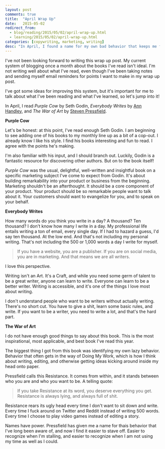 ```yaml
---
layout: post
comments: true
title:  "April Wrap Up"
date:   2015-05-02
redirect_from:
  - blog/reading/2015/05/02/april-wrap-up.html
  - learning/2015/05/02/april-wrap-up.html
categories: [copywriting, marketing, writing]
desc: "In April, I found a name for my own bad behavior that keeps me from writing, editing, and otherwise Doing My Work."
---
```


I've not been looking forward to writing this wrap up post. My current system of blogging once a month about the books I've read isn't ideal. I'm not writing well about what I've read, even though I've been taking notes and sending myself email reminders for points I want to make in my wrap up post.

I've got some ideas for improving this system, but it's important for me to talk about what I've been reading and what I've learned, so let's jump into it!

In April, I read *Purple Cow* by Seth Godin, *Everybody Writes* by [Ann Handley](http://annhandley.com), and *The War of Art* by [Steven Pressfield](http://www.stevenpressfield.com).

**Purple Cow**

Let's be honest: at this point, I've read enough Seth Godin. I am beginning to see adding one of his books to my monthly line up as a bit of a cop-out. I already know I like his style. I find his books interesting and fun to read. I agree with the points he's making.

I'm also familiar with his input, and I should branch out. Luckily, Godin is a fantastic resource for discovering other authors. But on to the book itself!

*Purple Cow* was the usual, delightful, well-written and insightful book on a specific marketing subject I've come to expect from Godin. It's about building remarkability into your product or business from the beginning. Marketing shouldn't be an afterthought. It should be a core component of your product. Your product should be so remarkable people want to talk about it. Your customers should want to evangelize for you, and to speak on your behalf.

**Everybody Writes**

How many words do you think you write in a day? A thousand? Ten thousand? I don't know how many I write in a day. My professional life entails writing a ton of email, every single day. If I had to hazard a guess, I'd say ten thousand. At the low end. And that's not including my personal writing. That's not including the 500 or 1,000 words a day I write for myself.

<blockquote>If you have a website, you are a publisher. If you are on social media, you are in marketing. And that means we are all writers.</blockquote>

I love this perspective.

Writing isn't an Art. It's a Craft, and while you need some germ of talent to be a great writer, anyone can learn to write. Everyone can learn to be a better writer. Writing is accessible, and it's one of the things I love most about writing.

I don't understand people who want to be writers without actually writing. There's no short cut. You have to give a shit, learn some basic rules, and write. If you want to be a writer, you need to write a lot, and that's the hard part.

**The War of Art**

I do not have enough good things to say about this book. This is the most inspirational, most applicable, and best book I've read this year.

The biggest thing I got from this book was identifying my own lazy behavior. Behavior that often gets in the way of Doing My Work, which is how I think about writing, editing, and otherwise getting ideas kicking around inside my head onto paper.

Pressfield calls this Resistance. It comes from within, and it stands between who you are and who you want to be. A telling quote:

<blockquote>If you take Resistance at its word, you deserve everything you get. Resistance is always lying, and always full of shit.</blockquote>

Resistance rears its ugly head every time I don't want to sit down and write. Every time I fuck around on Twitter and Reddit instead of writing 500 words. Every time I choose to play video games instead of editing a story.

Names have power. Pressfield has given me a name for thais behavior that I've long been aware of, and now I find it easier to stave off. Easier to recognize when I'm stalling, and easier to recognize when I am not using my time as well as I could.